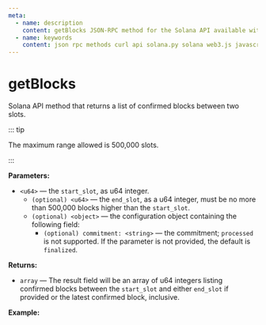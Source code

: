 ```yaml
---
meta:
  - name: description
    content: getBlocks JSON-RPC method for the Solana API available with examples in Solana web3.js, Solana.py, and cURL.
  - name: keywords
    content: json rpc methods curl api solana.py solana web3.js javascript python solana 
---
```


# getBlocks

Solana API method that returns a list of confirmed blocks between two slots. 

::: tip

The maximum range allowed is 500,000 slots.

:::

**Parameters:** 

* `<u64>` — the `start_slot`, as u64 integer.
  * `(optional) <u64>` — the `end_slot`, as a u64 integer, must be no more than 500,000 blocks higher than the `start_slot`.
  * `(optional) <object>` — the configuration object containing the following field:
    * `(optional) commitment: <string>` — the commitment; `processed` is not supported. If the parameter is not provided, the default is `finalized`.

**Returns:** 

* `array` — The result field will be an array of u64 integers listing confirmed blocks between the `start_slot` and either `end_slot` if provided or the latest confirmed block, inclusive. 

**Example:**

<CodeSwitcher :languages="{js:'Solana web3.js', py:'Solana.py', cr:'cURL'}">
<template v-slot:js>

``` js
import { PublicKey, Connection } from "@solana/web3.js"

const nodeUrl = "CHAINSTACK_NODE_URL"
const connect = new Connection(nodeUrl);

(async () => {  
  console.log(await connect.getBlocks(151696557, 151696700));
})();
```

</template>
<template v-slot:py>

``` py
from solana.rpc.api import Client

web3 = Client('CHAINSTACK_NODE_URL')

print(web3.get_blocks(151696557, 151696700))
```

</template>
<template v-slot:cr>

``` sh
curl -X POST "CHAINSTACK_NODE_URL" \
  -H "Content-Type: application/json" \
  --data '{"jsonrpc":"2.0","id":1, "method":"getBlocks", "params" : [151696557, 151696700]}'
```

</template>
</CodeSwitcher>